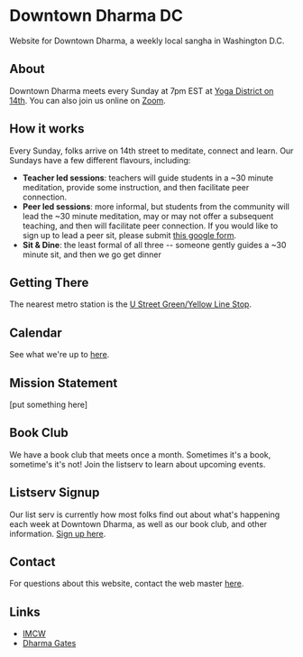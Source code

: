 # Downtown Dharma DC

Website for Downtown Dharma, a weekly local sangha in Washington D.C.

## About

Downtown Dharma meets every Sunday at 7pm EST at [Yoga District on 14th](https://goo.gl/maps/mnCS12etGDEZ4PhR9). You can also join us online on [Zoom](https://zoom.us/j/466237117?pwd=cGxHaTJlTVhBdldVSk8weDZuSW5udz09).

## How it works

Every Sunday, folks arrive on 14th street to meditate, connect and learn. Our Sundays
have a few different flavours, including:

- **Teacher led sessions**: teachers will guide students in a ~30 minute meditation, provide some instruction,
  and then facilitate peer connection.
- **Peer led sessions**: more informal, but students from the community will lead the ~30 minute meditation,
  may or may not offer a subsequent teaching, and then will facilitate peer connection. If you would like to sign up
  to lead a peer sit, please submit [this google form](https://forms.gle/eajirLyH8zQc7neq5).
- **Sit & Dine**: the least formal of all three -- someone gently guides a ~30 minute sit, and then we go 
get dinner
  

## Getting There

The nearest metro station is the [U Street Green/Yellow Line Stop](https://goo.gl/maps/QtDT1dvPUdfJkXFM7).


## Calendar

See what we're up to [here](https://calendar.google.com/calendar/u/0?cid=MDIzYTMwYWRmYmNkMDhiYTgwYTE1YzlkMDJiMmM3YzFhYzI0YjliNDU4ODVhMTBjODNlNmU1NTllZmFiZWZlNkBncm91cC5jYWxlbmRhci5nb29nbGUuY29t).


## Mission Statement

[put something here]

## Book Club

We have a book club that meets once a month. Sometimes it's a book, sometime's it's not! Join
the listserv to learn about upcoming events. 

## Listserv Signup

Our list serv is currently how most folks find out about what's happening each week
at Downtown Dharma, as well as our book club, and other information. [Sign up here](https://forms.gle/5YgkTYnhZYgQCFco7).

## Contact

For questions about this website, contact the web master [here](mailto:joshuamalina@gmail.com).

## Links

- [IMCW](https://imcw.org/)
- [Dharma Gates](https://www.dharma-gates.org/)
